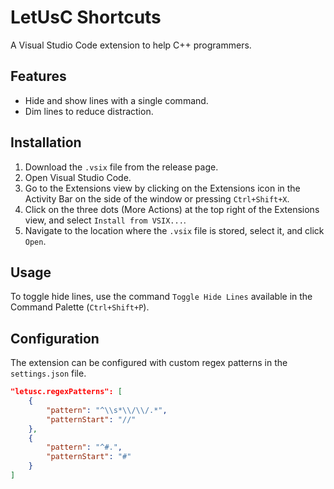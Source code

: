 # LetUsC Shortcuts

A Visual Studio Code extension to help C++ programmers.

## Features

- Hide and show lines with a single command.
- Dim lines to reduce distraction.

## Installation

1. Download the `.vsix` file from the release page.
2. Open Visual Studio Code.
3. Go to the Extensions view by clicking on the Extensions icon in the Activity Bar on the side of the window or pressing `Ctrl+Shift+X`.
4. Click on the three dots (More Actions) at the top right of the Extensions view, and select `Install from VSIX...`.
5. Navigate to the location where the `.vsix` file is stored, select it, and click `Open`.

## Usage

To toggle hide lines, use the command `Toggle Hide Lines` available in the Command Palette (`Ctrl+Shift+P`).

## Configuration

The extension can be configured with custom regex patterns in the `settings.json` file.

```json
"letusc.regexPatterns": [
    {
        "pattern": "^\\s*\\/\\/.*",
        "patternStart": "//"
    },
    {
        "pattern": "^#.",
        "patternStart": "#"
    }
]
